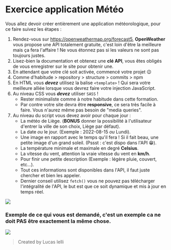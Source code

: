 # Exercice application Météo

Vous allez devoir créer entièrement une application météorologique, pour ce faire suivez les étapes :

1. Rendez-vous sur https://openweathermap.org/forecast5, **OpenWeather** vous propose une API totalement gratuite, c'est loin d'être la meilleure mais ça fera l'affaire ! Ne vous étonnez pas si les valeurs ne sont pas toujours justes.
2. Lisez-bien la documentation et obtenez une **clé API**, vous êtes obligés de vous enregistrer sur le site pour obtenir une.
3. En attendant que votre clé soit activée, commencé votre projet 😉
4. Comme d'habitude > repository > structure > commits > npm
5. En HTML vous ***devez*** utilisez la balise `<template>` ! Qui sera votre meilleure alliée lorsque vous devrez faire votre injection JavaScript.
6. Au niveau CSS vous ***devez*** utiliser ``SASS`` !
    - Rester minimaliste comme à notre habitude dans cette formation.
    - Par contre votre site devra être **responsive**, ce sera très facile à faire. Vous n'aurez même pas besoin de "media queries".
7. Au niveau du script vous devez avoir pour chaque jour :
    - La météo de Liège. (**BONUS** donner la possibilité à l'utilisateur d'entrer la ville de son choix, Liège par défaut). 
    - La date *ou* le jour. (Exemple : 2022-08-15 *ou* Lundi).
    - Une image en rapport avec le temps qu'il fera ! Si il fait beau, une petite image d'un grand soleil. (Pssst : c'est dispo dans l'API 😁).
    - La température minimale et maximale en degré **Celsius**.
    - La vitesse du vent, attention la vraie vitesse du vent en **km/h**.
    - Pour finir une petite description (Exemple : légère pluie, couvert, etc...).
    - Tout ces informations sont disponibles dans l'API, il faut juste chercher et bien les appeler.
    - Dernier conseil utilisez ``fetch()`` vous ne pouvez pas télécharger l'intégralité de l'API, le but est que ce soit dynamique et mis à jour en temps réel.

![](https://media.giphy.com/media/YVpIaYgJ3lpMk/giphy.gif)

### Exemple de ce qui vous est demandé, c'est un exemple ca ne doit PAS être exactement la même chose.

![](../../Resources/Images/WeatherApp.png)

> Created by Lucas Ielli